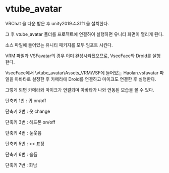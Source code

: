 # vtube_avatar

VRChat 을 다운 받은 후 unity2019.4.31f1 을 설치한다.

그 후 vtube_avatar 폴더를 프로젝트에 연결하여 실행하면 유니티 화면이 열리게 된다.

소스 파일에 들어있는 유니티 패키지를 모두 임포트 시킨다.

VRM 파일과 VSFavatar의 경우 이미 완성시켜뒀으므로, VseeFace와 Droid를 실행한다.

VseeFace에서 \vtube_avatar\Assets\_VRM\VSF에 들어있는 Haolan.vsfavatar 파일을 아바타로 설정한 후 카메라에 Droid를 연결하고 마이크도 연결한 후 실행한다.

그렇게 되면 카메라와 마이크가 연결되며 아바타가 나와 연동된 모습을 볼 수 있다.


단축키 1번 : 귀 on/off

단축키 2번 : 옷 change

단축키 3번 : 헤드폰 on/off

단축키 4번 : 눈웃음

단축키 5번 : >< 표정

단축키 6번 : 슬픔

단축키 7번 : 화남
